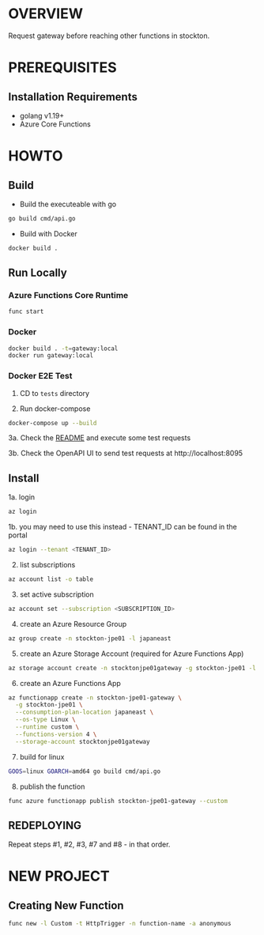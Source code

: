 # OVERVIEW

Request gateway before reaching other functions in stockton.

# PREREQUISITES

## Installation Requirements
* golang v1.19+
* Azure Core Functions 

# HOWTO

## Build 

* Build the executeable with go 
```bash
go build cmd/api.go
```

* Build with Docker
```bash
docker build .
```

## Run Locally

### Azure Functions Core Runtime
```bash
func start
```

### Docker
```bash
docker build . -t=gateway:local
docker run gateway:local
```

### Docker E2E Test

1. CD to ```tests``` directory

2. Run docker-compose
```bash
docker-compose up --build
```

3a. Check the [README](./../tests/README.md) and execute some test requests

3b. Check the OpenAPI UI to send test requests at http://localhost:8095

## Install

1a. login
```bash
az login
```

1b. you may need to use this instead - TENANT_ID can be found in the portal
```bash
az login --tenant <TENANT_ID>
```

2. list subscriptions
```bash
az account list -o table
```

3. set active subscription
```bash
az account set --subscription <SUBSCRIPTION_ID>
```

4. create an Azure Resource Group 
```bash
az group create -n stockton-jpe01 -l japaneast
```

5. create an Azure Storage Account (required for Azure Functions App)
```bash
az storage account create -n stocktonjpe01gateway -g stockton-jpe01 -l japaneast
```

6. create an Azure Functions App
```bash
az functionapp create -n stockton-jpe01-gateway \
  -g stockton-jpe01 \
  --consumption-plan-location japaneast \
  --os-type Linux \
  --runtime custom \
  --functions-version 4 \
  --storage-account stocktonjpe01gateway
```

7. build for linux
```bash
GOOS=linux GOARCH=amd64 go build cmd/api.go
```

8. publish the function

```bash
func azure functionapp publish stockton-jpe01-gateway --custom
```

## REDEPLOYING

Repeat steps #1, #2, #3, #7 and #8 - in that order.

# NEW PROJECT

## Creating New Function
```bash
func new -l Custom -t HttpTrigger -n function-name -a anonymous
```